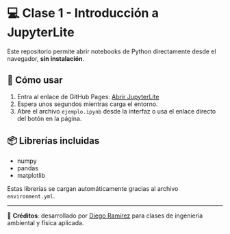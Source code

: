 # 💻 Clase 1 - Introducción a JupyterLite

Este repositorio permite abrir notebooks de Python directamente desde el navegador, **sin instalación**.

## 🚀 Cómo usar

1. Entra al enlace de GitHub Pages:
   [Abrir JupyterLite](https://diegoprograms.github.io/python_ambiental_clase1/)
2. Espera unos segundos mientras carga el entorno.
3. Abre el archivo `ejemplo.ipynb` desde la interfaz o usa el enlace directo del botón en la página.

## 📦 Librerías incluidas
- numpy  
- pandas  
- matplotlib  

Estas librerías se cargan automáticamente gracias al archivo `environment.yml`.

---

📘 **Créditos**: desarrollado por [Diego Ramírez](https://github.com/diegoprograms) para clases de ingeniería ambiental y física aplicada.
